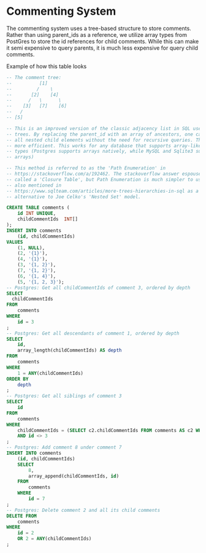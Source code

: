 # Commenting System

The commenting system uses a tree-based structure to store comments. Rather than using parent_ids as a reference, we utilize array types
from PostGres to store the id references for child comments. While this can make it semi expensive to query parents, it is much less expensive
for query child comments.

Example of how this table looks

```sql
-- The comment tree:
--          [1]
--         /    \
--       [2]    [4]
--      /   \      \
--    [3]   [7]    [6]
--   /
-- [5]

-- This is an improved version of the classic adjacency list in SQL used to model
-- trees. By replacing the parent_id with an array of ancestors, one can query
-- all nested child elements without the need for recursive queries. This makes it
-- more efficient. This works for any database that supports array-like data
-- types (Postgres supports arrays natively, while MySQL and Sqlite3 support JSON
-- arrays)

-- This method is referred to as the 'Path Enumeration' in
-- https://stackoverflow.com/a/192462. The stackoverflow answer espouses something
-- called a 'Closure Table', but Path Enumeration is much simpler to use.  It is
-- also mentioned in
-- https://www.sqlteam.com/articles/more-trees-hierarchies-in-sql as a better
-- alternative to Joe Celko's 'Nested Set' model.
```

```sql
CREATE TABLE comments (
    id INT UNIQUE,
    childCommentIds  INT[]
);
INSERT INTO comments
    (id, childCommentIds)
VALUES
    (1, NULL),
    (2, '{1}'),
    (4, '{1}'),
    (3, '{1, 2}'),
    (7, '{1, 2}'),
    (6, '{1, 4}'),
    (5, '{1, 2, 3}');
-- Postgres: Get all childCommentIds of comment 3, ordered by depth
SELECT
  childCommentIds
FROM
    comments
WHERE
    id = 3
;
-- Postgres: Get all descendants of comment 1, ordered by depth
SELECT
    id,
    array_length(childCommentIds) AS depth
FROM
    comments
WHERE
    1 = ANY(childCommentIds)
ORDER BY
    depth
;
-- Postgres: Get all siblings of comment 3
SELECT
    id
FROM
    comments
WHERE
    childCommentIds = (SELECT c2.childCommentIds FROM comments AS c2 WHERE c2.id = 3)
    AND id <> 3
;
-- Postgres: Add comment 8 under comment 7
INSERT INTO comments
    (id, childCommentIds)
    SELECT
        8,
        array_append(childCommentIds, id)
    FROM
        comments
    WHERE
        id = 7
;
-- Postgres: Delete comment 2 and all its child comments
DELETE FROM
    comments
WHERE
    id = 2
    OR 2 = ANY(childCommentIds)
;
```
